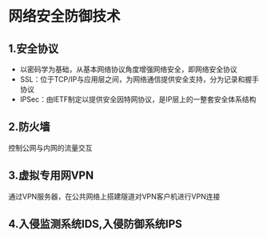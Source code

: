 # 网络安全防御技术



## 1.安全协议

* 以密码学为基础，从基本网络协议角度增强网络安全，即网络安全协议
* SSL：位于TCP/IP与应用层之间，为网络通信提供安全支持，分为记录和握手协议
* IPSec：由IETF制定以提供安全因特网协议，是IP层上的一整套安全体系结构



## 2.防火墙

控制公网与内网的流量交互



## 3.虚拟专用网VPN

通过VPN服务器，在公共网络上搭建隧道对VPN客户机进行VPN连接



## 4.入侵监测系统IDS,入侵防御系统IPS

